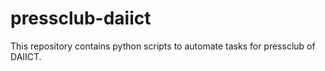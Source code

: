 # pressclub-daiict
This repository contains python scripts to automate tasks for pressclub of DAIICT.
